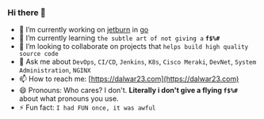 ### Hi there 👋

<!--
**dalwar23/dalwar23** is a ✨ _special_ ✨ repository because its `README.md` (this file) appears on your GitHub profile.

Here are some ideas to get you started:

- 🔭 I’m currently working on ...
- 🌱 I’m currently learning ...
- 👯 I’m looking to collaborate on ...
- 🤔 I’m looking for help with ...
- 💬 Ask me about ...
- 📫 How to reach me: ...
- 😄 Pronouns: ...
- ⚡ Fun fact: ...
-->

- 🔭 I’m currently working on [jetburn](https://jetburn.rtfd.io) in [go](https://golang.org)
- 🌱 I’m currently learning `the subtle art of not giving a` **`f$%#`**
- 👯 I’m looking to collaborate on projects that `helps build high quality source code`
- 💬 Ask me about `DevOps`, `CI/CD`, `Jenkins`, `K8s`, `Cisco Meraki`, `DevNet`, `System Administration`, `NGINX`
- 📫 How to reach me: [https://dalwar23.com](https://dalwar23.com)
- 😄 Pronouns: Who cares? I don't. **Literally i don't give a flying `f$%#`** about what pronouns you use.
- ⚡ Fun fact: `I had FUN once, it was awful`
